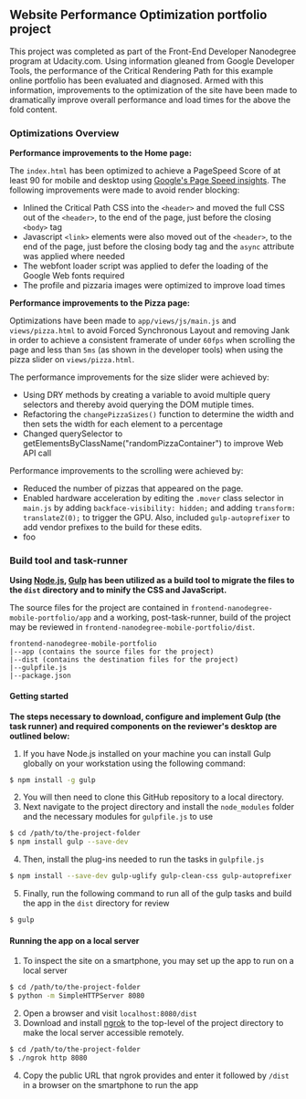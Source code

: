 ## Website Performance Optimization portfolio project

This project was completed as part of the Front-End Developer Nanodegree program at Udacity.com. Using information gleaned from Google Developer Tools, the performance of the Critical Rendering Path for this example online portfolio has been evaluated and diagnosed. Armed with this information, improvements to the optimization of the site have been made to dramatically improve overall performance and load times for the above the fold content.

### Optimizations Overview

**Performance improvements to the Home page:**

The `index.html` has been optimized to achieve a PageSpeed Score of at least 90 for mobile and desktop using [Google's Page Speed insights](https://developers.google.com/speed/pagespeed/insights/). The following improvements were made to avoid render blocking:

* Inlined the Critical Path CSS into the `<header>` and moved the full CSS out of the `<header>`, to the end of the page, just before the closing `<body>` tag
* Javascript `<link>` elements were also moved out of the `<header>`, to the end of the page, just before the closing body tag and the `async` attribute was applied where needed
* The webfont loader script was applied to defer the loading of the Google Web fonts required
* The profile and pizzaria images were optimized to improve load times

**Performance improvements to the Pizza page:**

Optimizations have been made to `app/views/js/main.js` and `views/pizza.html` to avoid Forced Synchronous Layout and removing Jank in order to achieve a consistent framerate of under `60fps` when scrolling the page and less than `5ms` (as shown in the developer tools) when using the pizza slider on `views/pizza.html`.

The performance improvements for the size slider were achieved by:

* Using DRY methods by creating a variable to avoid multiple query selectors and thereby avoid querying the DOM mutiple times.
* Refactoring the `changePizzaSizes()` function to determine the width and then sets the width for each element to a percentage
* Changed querySelector to getElementsByClassName("randomPizzaContainer") to improve Web API call

Performance improvements to the scrolling were achieved by:

* Reduced the number of pizzas that appeared on the page.
* Enabled hardware acceleration by editing the `.mover` class selector in `main.js` by adding `backface-visibility: hidden;` and adding `transform: translateZ(0);` to trigger the GPU. Also, included `gulp-autoprefixer` to add vendor prefixes to the build for these edits.
* foo


### Build tool and task-runner

**Using [Node.js](https://nodejs.org/), [Gulp](https://www.npmjs.com/package/gulp) has been utilized as a build tool to migrate the files to the `dist` directory and to minify the CSS and JavaScript.**

The source files for the project are contained in `frontend-nanodegree-mobile-portfolio/app` and a working, post-task-runner, build of the project may be reviewed in `frontend-nanodegree-mobile-portfolio/dist`.

```
frontend-nanodegree-mobile-portfolio
|--app (contains the source files for the project)
|--dist (contains the destination files for the project)
|--gulpfile.js
|--package.json
```


#### Getting started

**The steps necessary to download, configure and implement Gulp (the task runner) and required components on the reviewer's desktop are outlined below:**

1. If you have Node.js installed on your machine you can install Gulp globally on your workstation using the following command:

```bash
$ npm install -g gulp
```

2. You will then need to clone this GitHub repository to a local directory.
3. Next navigate to the project directory and install the `node_modules` folder and the necessary modules for `gulpfile.js` to use

```bash
$ cd /path/to/the-project-folder
$ npm install gulp --save-dev
```

4. Then, install the plug-ins needed to run the tasks in `gulpfile.js`

```bash
$ npm install --save-dev gulp-uglify gulp-clean-css gulp-autoprefixer
```

5. Finally, run the following command to run all of the gulp tasks and build the app in the `dist` directory for review

```bash
$ gulp
```

#### Running the app on a local server

1. To inspect the site on a smartphone, you may set up the app to run on a local server

```bash
$ cd /path/to/the-project-folder
$ python -m SimpleHTTPServer 8080
```

2. Open a browser and visit `localhost:8080/dist`
3. Download and install [ngrok](https://ngrok.com/) to the top-level of the project directory to make the local server accessible remotely.

``` bash
$ cd /path/to/the-project-folder
$ ./ngrok http 8080
```

4. Copy the public URL that ngrok provides and enter it followed by `/dist` in a browser on the smartphone to run the app  
